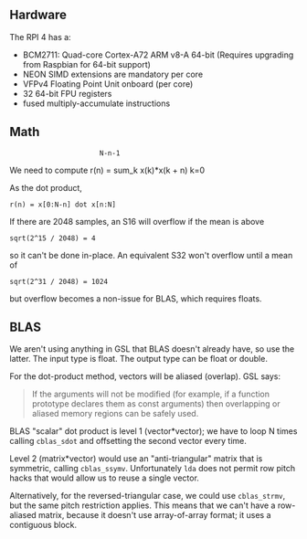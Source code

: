 ## Hardware

The RPI 4 has a:
 
- BCM2711: Quad-core Cortex-A72 ARM v8-A 64-bit (Requires upgrading from
  Raspbian for 64-bit support)
- NEON SIMD extensions are mandatory per core
- VFPv4 Floating Point Unit onboard (per core)
- 32 64-bit FPU registers
- fused multiply-accumulate instructions


## Math

                          N-n-1
We need to compute r(n) = sum_k x(k)*x(k + n)
                          k=0

As the dot product,

    r(n) = x[0:N-n] dot x[n:N]

If there are 2048 samples, an S16 will overflow if the mean is above

    sqrt(2^15 / 2048) = 4

so it can't be done in-place. An equivalent S32 won't overflow until a mean of

    sqrt(2^31 / 2048) = 1024

but overflow becomes a non-issue for BLAS, which requires floats.

## BLAS

We aren't using anything in GSL that BLAS doesn't already have, so use the
latter. The input type is float. The output type can be float or double.

For the dot-product method, vectors will be aliased (overlap). GSL says:

> If the arguments will not be modified (for example, if a function prototype 
> declares them as const arguments) then overlapping or aliased memory regions 
> can be safely used.

BLAS "scalar" dot product is level 1 (vector*vector); we have to loop N times
calling `cblas_sdot` and offsetting the second vector every time.

Level 2 (matrix*vector) would use an "anti-triangular" matrix that is symmetric,
calling `cblas_ssymv`. Unfortunately `lda` does not permit row pitch hacks that
would allow us to reuse a single vector.

Alternatively, for the reversed-triangular case, we could use `cblas_strmv`, but
the same pitch restriction applies. This means that we can't have a row-aliased
matrix, because it doesn't use array-of-array format; it uses a contiguous 
block.

